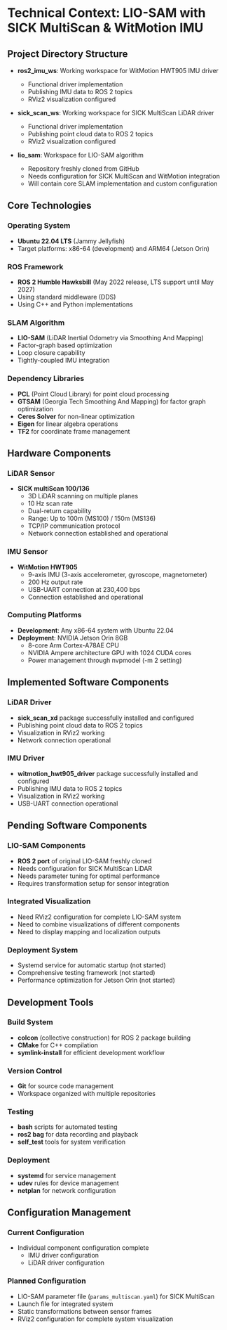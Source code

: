 # Technical Context: LIO-SAM with SICK MultiScan & WitMotion IMU

## Project Directory Structure
- **ros2_imu_ws**: Working workspace for WitMotion HWT905 IMU driver
  - Functional driver implementation
  - Publishing IMU data to ROS 2 topics
  - RViz2 visualization configured
  
- **sick_scan_ws**: Working workspace for SICK MultiScan LiDAR driver
  - Functional driver implementation
  - Publishing point cloud data to ROS 2 topics
  - RViz2 visualization configured
  
- **lio_sam**: Workspace for LIO-SAM algorithm
  - Repository freshly cloned from GitHub
  - Needs configuration for SICK MultiScan and WitMotion integration
  - Will contain core SLAM implementation and custom configuration

## Core Technologies

### Operating System
- **Ubuntu 22.04 LTS** (Jammy Jellyfish)
- Target platforms: x86-64 (development) and ARM64 (Jetson Orin)

### ROS Framework
- **ROS 2 Humble Hawksbill** (May 2022 release, LTS support until May 2027)
- Using standard middleware (DDS)
- Using C++ and Python implementations

### SLAM Algorithm
- **LIO-SAM** (LiDAR Inertial Odometry via Smoothing And Mapping)
- Factor-graph based optimization
- Loop closure capability
- Tightly-coupled IMU integration

### Dependency Libraries
- **PCL** (Point Cloud Library) for point cloud processing
- **GTSAM** (Georgia Tech Smoothing And Mapping) for factor graph optimization
- **Ceres Solver** for non-linear optimization
- **Eigen** for linear algebra operations
- **TF2** for coordinate frame management

## Hardware Components

### LiDAR Sensor
- **SICK multiScan 100/136**
  - 3D LiDAR scanning on multiple planes
  - 10 Hz scan rate
  - Dual-return capability
  - Range: Up to 100m (MS100) / 150m (MS136)
  - TCP/IP communication protocol
  - Network connection established and operational

### IMU Sensor
- **WitMotion HWT905**
  - 9-axis IMU (3-axis accelerometer, gyroscope, magnetometer)
  - 200 Hz output rate
  - USB-UART connection at 230,400 bps
  - Connection established and operational

### Computing Platforms
- **Development**: Any x86-64 system with Ubuntu 22.04
- **Deployment**: NVIDIA Jetson Orin 8GB
  - 8-core Arm Cortex-A78AE CPU
  - NVIDIA Ampere architecture GPU with 1024 CUDA cores
  - Power management through nvpmodel (-m 2 setting)

## Implemented Software Components

### LiDAR Driver
- **sick_scan_xd** package successfully installed and configured
- Publishing point cloud data to ROS 2 topics
- Visualization in RViz2 working
- Network connection operational

### IMU Driver
- **witmotion_hwt905_driver** package successfully installed and configured
- Publishing IMU data to ROS 2 topics
- Visualization in RViz2 working
- USB-UART connection operational

## Pending Software Components

### LIO-SAM Components
- **ROS 2 port** of original LIO-SAM freshly cloned
- Needs configuration for SICK MultiScan LiDAR
- Needs parameter tuning for optimal performance
- Requires transformation setup for sensor integration

### Integrated Visualization
- Need RViz2 configuration for complete LIO-SAM system
- Need to combine visualizations of different components
- Need to display mapping and localization outputs

### Deployment System
- Systemd service for automatic startup (not started)
- Comprehensive testing framework (not started)
- Performance optimization for Jetson Orin (not started)

## Development Tools

### Build System
- **colcon** (collective construction) for ROS 2 package building
- **CMake** for C++ compilation
- **symlink-install** for efficient development workflow

### Version Control
- **Git** for source code management
- Workspace organized with multiple repositories

### Testing
- **bash** scripts for automated testing
- **ros2 bag** for data recording and playback
- **self_test** tools for system verification

### Deployment
- **systemd** for service management
- **udev** rules for device management
- **netplan** for network configuration

## Configuration Management

### Current Configuration
- Individual component configuration complete
  - IMU driver configuration
  - LiDAR driver configuration

### Planned Configuration
- LIO-SAM parameter file (`params_multiscan.yaml`) for SICK MultiScan
- Launch file for integrated system
- Static transformations between sensor frames
- RViz2 configuration for complete system visualization 